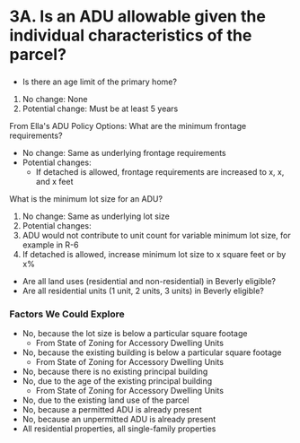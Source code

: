 # 3A. Is an ADU allowable given the individual characteristics of the parcel?

###

* Is there an age limit of the primary home?&#x20;

1. No change: None&#x20;
2. Potential change: Must be at least 5 years&#x20;

From Ella's ADU Policy Options: What are the minimum frontage requirements?&#x20;

* No change: Same as underlying frontage requirements&#x20;
* Potential changes:&#x20;
  * If detached is allowed, frontage requirements are increased to x, x, and x feet&#x20;

What is the minimum lot size for an ADU?&#x20;

1. No change: Same as underlying lot size&#x20;
2. Potential changes: &#x20;
3. ADU would not contribute to unit count for variable minimum lot size, for example in R-6&#x20;
4. If detached is allowed, increase minimum lot size to x square feet or by x%&#x20;



* Are all land uses (residential and non-residential) in Beverly eligible?
* Are all residential units (1 unit, 2 units, 3 units) in Beverly eligible?

### Factors We Could Explore

* No, because the lot size is below a particular square footage
  * From State of Zoning for Accessory Dwelling Units&#x20;
* No, because the existing building is below a particular square footage
  * From State of Zoning for Accessory Dwelling Units&#x20;
* No, because there is no existing principal building
* No, due to the age of the existing principal building
  * From State of Zoning for Accessory Dwelling Units&#x20;
* No, due to the existing land use of the parcel
* No, because a permitted ADU is already present
* No, because an unpermitted ADU is already present
* All residential properties, all single-family properties
